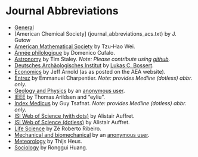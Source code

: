 # Journal Abbreviations

* [General](journal_abbreviations_general.txt)
* [American Chemical Society] (journal_abbreviations_acs.txt) by J. Gutow
* [American Mathematical Society](journal_abbreviations_ams.txt) by Tzu-Hao Wei.
* [Année philologique](journal_abbreviations_annee-philologique.txt) by Domenico Cufalo.
* [Astronomy](https://raw.githubusercontent.com/timstaley/jabref-astro-abbreviations/master/MNRAS_abbreviations.txt) by Tim Staley. _Note: Please contribute using [github](https://github.com/timstaley/jabref-astro-abbreviations)._
* [Deutsches Archäologisches Institut](journal_abbreviations_dainst.txt) by [Lukas C. Bossert](http://digitales-altertum.de).
* [Economics](https://raw.github.com/jrnold/jabref-econ-journal-abbrevs/master/aea-abbrevs.txt) by Jeff Arnold (as as posted on the AEA website).
* [Entrez](journal_abbreviations_entrez.txt) by Emmanuel Charpentier. _Note: provides Medline (dotless) abbr. only._
* [Geology and Physics](journal_abbreviations_geology_physics.txt) by an [anonymous user](https://sourceforge.net/p/jabref/patches/164/).
* [IEEE](journal_abbreviations_ieee.txt) by Thomas Arildsen and “eyliu”.
* [Index Medicus](journal_abbreviations_medicus.txt) by Guy Tsafnat. _Note: provides Medline (dotless) abbr. only._
* [ISI Web of Science (with dots)](journal_abbreviations_webofscience-dots.txt) by Alistair Auffret.
* [ISI Web of Science (dotless)](journal_abbreviations_webofscience.txt) by Alistair Auffret.
* [Life Science](journal_abbreviations_lifescience.txt) by Zé Roberto Ribeiro.
* [Mechanical and biomechanical](journal_abbreviations_mechanical.txt) by an [anonymous user](https://sourceforge.net/p/jabref/patches/151/).
* [Meteorology](journal_abbreviations_meteorology.txt) by Thijs Heus.
* [Sociology](journal_abbreviations_sociology.txt) by Ronggui Huang.
